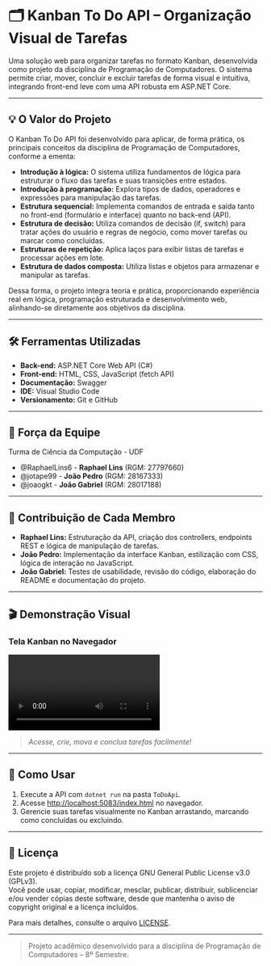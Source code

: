 # 🗂️ Kanban To Do API – Organização Visual de Tarefas

Uma solução web para organizar tarefas no formato Kanban, desenvolvida como projeto da disciplina de Programação de Computadores. O sistema permite criar, mover, concluir e excluir tarefas de forma visual e intuitiva, integrando front-end leve com uma API robusta em ASP.NET Core.

---

## 💡 O Valor do Projeto

O Kanban To Do API foi desenvolvido para aplicar, de forma prática, os principais conceitos da disciplina de Programação de Computadores, conforme a ementa:

- **Introdução à lógica:** O sistema utiliza fundamentos de lógica para estruturar o fluxo das tarefas e suas transições entre estados.
- **Introdução à programação:** Explora tipos de dados, operadores e expressões para manipulação das tarefas.
- **Estrutura sequencial:** Implementa comandos de entrada e saída tanto no front-end (formulário e interface) quanto no back-end (API).
- **Estrutura de decisão:** Utiliza comandos de decisão (if, switch) para tratar ações do usuário e regras de negócio, como mover tarefas ou marcar como concluídas.
- **Estruturas de repetição:** Aplica laços para exibir listas de tarefas e processar ações em lote.
- **Estrutura de dados composta:** Utiliza listas e objetos para armazenar e manipular as tarefas.

Dessa forma, o projeto integra teoria e prática, proporcionando experiência real em lógica, programação estruturada e desenvolvimento web, alinhando-se diretamente aos objetivos da disciplina.

---

## 🛠️ Ferramentas Utilizadas

- **Back-end:** ASP.NET Core Web API (C#)
- **Front-end:** HTML, CSS, JavaScript (fetch API)
- **Documentação:** Swagger
- **IDE:** Visual Studio Code
- **Versionamento:** Git e GitHub

---

## 🤝 Força da Equipe

Turma de Ciência da Computação - UDF

- @RaphaelLins6 - **Raphael Lins** (RGM: 27797660)
- @jotape99 - **João Pedro** (RGM: 28167333)
- @joaogkt - **João Gabriel** (RGM: 28017188)

---

## 👥 Contribuição de Cada Membro

- **Raphael Lins:** Estruturação da API, criação dos controllers, endpoints REST e lógica de manipulação de tarefas.
- **João Pedro:** Implementação da interface Kanban, estilização com CSS, lógica de interação no JavaScript.
- **João Gabriel:** Testes de usabilidade, revisão do código, elaboração do README e documentação do projeto.

---

## 🎬 Demonstração Visual

### Tela Kanban no Navegador

![Exemplo Kanban](ToDoApi\Video\ToDoApiVideo.mp4)

> *Acesse, crie, mova e conclua tarefas facilmente!*

---

## 🚀 Como Usar

1. Execute a API com `dotnet run` na pasta `ToDoApi`.
2. Acesse [http://localhost:5083/index.html](http://localhost:5083/index.html) no navegador.
3. Gerencie suas tarefas visualmente no Kanban arrastando, marcando como concluídas ou excluindo.

---

## 📜 Licença

Este projeto é distribuído sob a licença GNU General Public License v3.0 (GPLv3).  
Você pode usar, copiar, modificar, mesclar, publicar, distribuir, sublicenciar e/ou vender cópias deste software, desde que mantenha o aviso de copyright original e a licença incluídos.

Para mais detalhes, consulte o arquivo [LICENSE](LICENSE).

---

> Projeto acadêmico desenvolvido para a disciplina de Programação de Computadores – 8º Semestre.